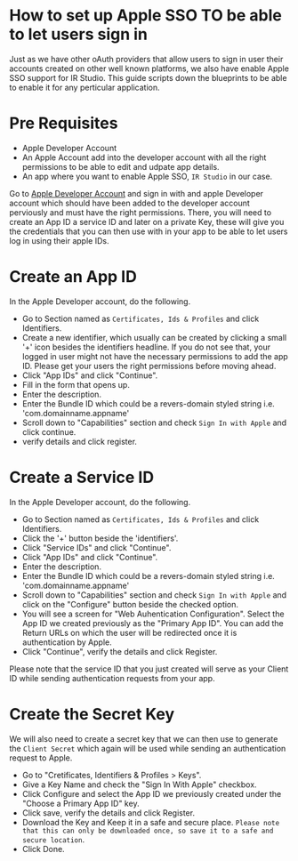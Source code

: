 # How to set up Apple SSO TO be able to let users sign in
Just as we have other oAuth providers that allow users to sign in user their accounts created on other well known platforms, we also have enable Apple SSO support for IR Studio. This guide scripts down the blueprints to be able to enable it for any perticular application. 
# Pre Requisites
* Apple Developer Account
* An Apple Account add into the developer account with all the right permissions to be able to edit and udpate app details.
* An app where you want to enable Apple SSO, `IR Studio` in our case. 


Go to [Apple Developer Account](https://idmsa.apple.com/IDMSWebAuth/signin?appIdKey=891bd3417a7776362562d2197f89480a8547b108fd934911bcbea0110d07f757&path=%2Faccount%2F&rv=1) and sign in with and apple Developer account which should have been added to the developer account perviously and must have the right permissions. There, you will need to create an App ID a service ID and later on a private Key, these will give you the credentials that you can then use with in your app to be able to let users log in using their apple IDs.

# Create an App ID
In the Apple Developer account, do the following. 

* Go to Section named as `Certificates, Ids & Profiles` and click Identifiers.
* Create a new identifier, which usually can be created by clicking a small '+' icon besides the identifiers headline. If you do not see that, your logged in user might not have the necessary permissions to add the app ID. Please get your users the right permissions before moving ahead. 
* Click "App IDs" and click "Continue".
* Fill in the form that opens up.
 * Enter the description.
 * Enter the Bundle ID which could be a revers-domain styled string i.e. 'com.domainname.appname'
 * Scroll down to "Capabilities" section and check `Sign In with Apple` and click continue. 
 * verify details and click register.

# Create a Service ID
In the Apple Developer account, do the following. 

* Go to Section named as `Certificates, Ids & Profiles` and click Identifiers.
* Click the '+' button beside the 'identifiers'.
* Click "Service IDs" and click "Continue".
* Click "App IDs" and click "Continue".
 * Enter the description.
 * Enter the Bundle ID which could be a revers-domain styled string i.e. 'com.domainname.appname'
 * Scroll down to "Capabilities" section and check `Sign In with Apple` and click on the "Configure" button beside the checked option.
 * You will see a screen for "Web Auhentication Configuration". Select the App ID we created previously as the "Primary App ID". You can add the Return URLs on which the user will be redirected once it is authentication by Apple. 
 * Click "Continue", verify the details and click Register.

 Please note that the service ID that you just created will serve as your Client ID while sending authentication requests from your app.

# Create the Secret Key
We will also need to create a secret key that we can then use to generate the `Client Secret` which again will be used while sending an authentication request to Apple.

* Go to "Cretificates, Identifiers & Profiles > Keys". 
* Give a Key Name and check the "Sign In With Apple" checkbox.
* Click Configure and select the App ID we previously created under the "Choose a Primary App ID" key. 
* Click save, verify the details and click Register.
* Download the Key and Keep it in a safe and secure place. `Please note that this can only be downloaded once, so save it to a safe and secure location`.
* Click Done.
 





